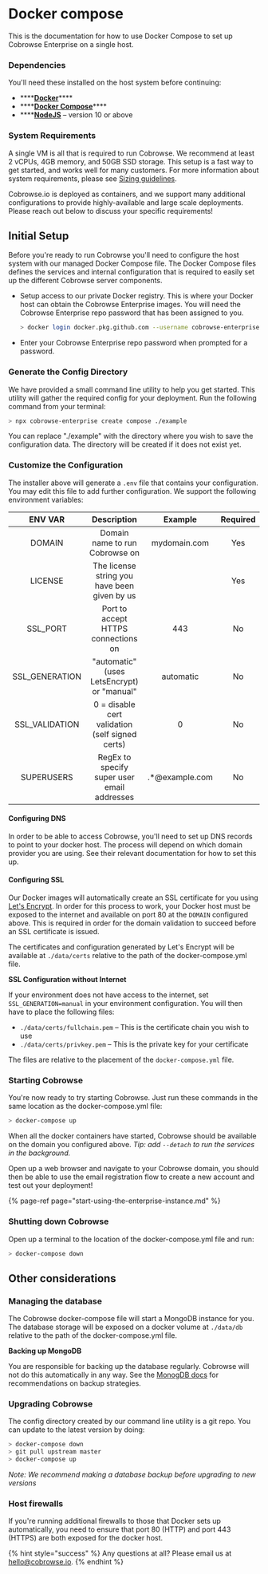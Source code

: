 # Docker compose

This is the documentation for how to use Docker Compose to set up Cobrowse Enterprise on a single host.

### Dependencies

You'll need these installed on the host system before continuing:

* \*\*\*\*[**Docker**](https://www.docker.com)\*\*\*\*
* \*\*\*\*[**Docker Compose**](https://docs.docker.com/compose/install/)\*\*\*\*
* \*\*\*\*[**NodeJS**](https://nodejs.org/en/) – version 10 or above

### System Requirements

A single VM is all that is required to run Cobrowse. We recommend at least 2 vCPUs, 4GB memory, and 50GB SSD storage. This setup is a fast way to get started, and works well for many customers. For more information about system requirements, please see [Sizing guidelines](sizing-guidelines.md).

Cobrowse.io is deployed as containers, and we support many additional configurations to provide highly-available and large scale deployments. Please reach out below to discuss your specific requirements!

## Initial Setup

Before you're ready to run Cobrowse you'll need to configure the host system with our managed Docker Compose file. The Docker Compose files defines the services and internal configuration that is required to easily set up the different Cobrowse server components.

* Setup access to our private Docker registry. This is where your Docker host can obtain the Cobrowse Enterprise images. You will need the Cobrowse Enterprise repo password that has been assigned to you.

  ```bash
  > docker login docker.pkg.github.com --username cobrowse-enterprise
  ```

* Enter your Cobrowse Enterprise repo password when prompted for a password.

### Generate the Config Directory

We have provided a small command line utility to help you get started. This utility will gather the required config for your deployment. Run the following command from your terminal:

```bash
> npx cobrowse-enterprise create compose ./example
```

You can replace "./example" with the directory where you wish to save the configuration data. The directory will be created if it does not exist yet.

### Customize the Configuration

The installer above will generate a `.env` file that contains your configuration. You may edit this file to add further configuration. We support the following environment variables:

| ENV VAR | Description | Example | Required |
| :---: | :---: | :---: | :---: |
| DOMAIN | Domain name to run Cobrowse on | mydomain.com | Yes |
| LICENSE | The license string you have been given by us |  | Yes |
| SSL\_PORT | Port to accept HTTPS connections on | 443 | No |
| SSL\_GENERATION | "automatic" \(uses LetsEncrypt\) or "manual" | automatic | No |
| SSL\_VALIDATION | 0 = disable cert validation \(self signed certs\) | 0 | No |
| SUPERUSERS | RegEx to specify super user email addresses | .\*@example.com | No |

#### Configuring DNS

In order to be able to access Cobrowse, you'll need to set up DNS records to point to your docker host. The process will depend on which domain provider you are using. See their relevant documentation for how to set this up.

#### Configuring SSL

Our Docker images will automatically create an SSL certificate for you using [Let's Encrypt](https://letsencrypt.org/). In order for this process to work, your Docker host must be exposed to the internet and available on port 80 at the `DOMAIN` configured above. This is required in order for the domain validation to succeed before an SSL certificate is issued.

The certificates and configuration generated by Let's Encrypt will be available at `./data/certs` relative to the path of the docker-compose.yml file.

**SSL Configuration without Internet**

If your environment does not have access to the internet, set `SSL_GENERATION=manual` in your environment configuration. You will then have to place the following files:

* `./data/certs/fullchain.pem` – This is the certificate chain you wish to use
* `./data/certs/privkey.pem` – This is the private key for your certificate

The files are relative to the placement of the `docker-compose.yml` file.

### Starting Cobrowse

You're now ready to try starting Cobrowse. Just run these commands in the same location as the docker-compose.yml file:

```bash
> docker-compose up
```

When all the docker containers have started, Cobrowse should be available on the domain you configured above. _Tip: add `--detach` to run the services in the background._

Open up a web browser and navigate to your Cobrowse domain, you should then be able to use the email registration flow to create a new account and test out your deployment!

{% page-ref page="start-using-the-enterprise-instance.md" %}



### Shutting down Cobrowse

Open up a terminal to the location of the docker-compose.yml file and run:

```bash
> docker-compose down
```

## Other considerations

### Managing the database

The Cobrowse docker-compose file will start a MongoDB instance for you. The database storage will be exposed on a docker volume at `./data/db` relative to the path of the docker-compose.yml file.

**Backing up MongoDB**

You are responsible for backing up the database regularly. Cobrowse will not do this automatically in any way. See the [MonogDB docs](https://docs.mongodb.com/manual/core/backups/) for recommendations on backup strategies.

### Upgrading Cobrowse

The config directory created by our command line utility is a git repo. You can update to the latest version by doing:

```bash
> docker-compose down
> git pull upstream master
> docker-compose up
```

_Note: We recommend making a database backup before upgrading to new versions_

### Host firewalls

If you're running additional firewalls to those that Docker sets up automatically, you need to ensure that port 80 \(HTTP\) and port 443 \(HTTPS\) are both exposed for the docker host.

{% hint style="success" %}
Any questions at all? Please email us at [hello@cobrowse.io](mailto:hello@cobrowse.io).
{% endhint %}

